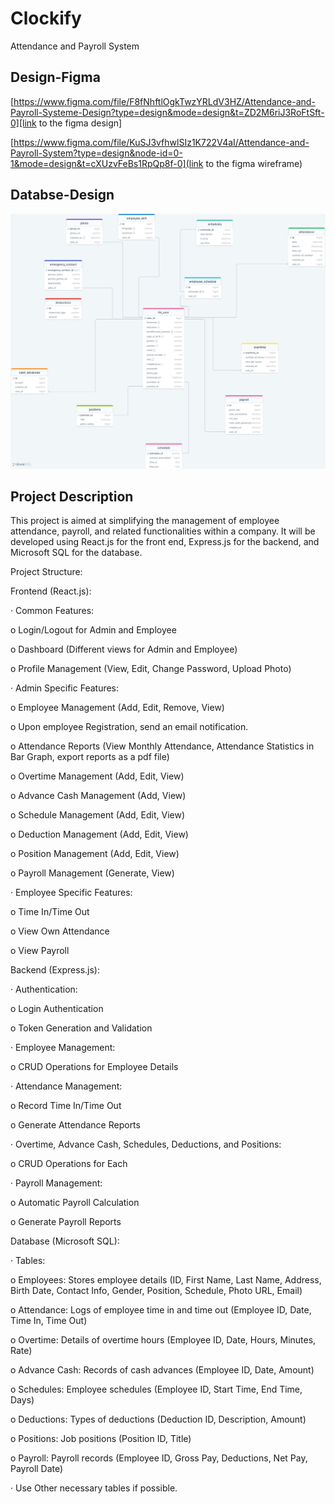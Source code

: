 # Clockify

Attendance and Payroll System 

## Design-Figma


[https://www.figma.com/file/F8fNhftlOgkTwzYRLdV3HZ/Attendance-and-Payroll-Systeme-Design?type=design&mode=design&t=ZD2M6riJ3RoFtSft-0][link to the figma design]



[https://www.figma.com/file/KuSJ3vfhwlSIz1K722V4aI/Attendance-and-Payroll-System?type=design&node-id=0-1&mode=design&t=cXUzvFeBs1RpQp8f-0](link to the figma wireframe)


## Databse-Design

![Database Design](src/assets/drawSQL-image-export-2024-03-19.png)

## Project Description
This project is aimed at simplifying the management of employee attendance, payroll, and related functionalities within a company. It will be developed using React.js for the front end, Express.js for the backend, and Microsoft SQL for the database.

Project Structure:

Frontend (React.js):

· Common Features:

o Login/Logout for Admin and Employee

o Dashboard (Different views for Admin and Employee)

o Profile Management (View, Edit, Change Password, Upload Photo)

· Admin Specific Features:

o Employee Management (Add, Edit, Remove, View)

o Upon employee Registration, send an email notification.

o Attendance Reports (View Monthly Attendance, Attendance Statistics in Bar Graph, export reports as a pdf file)

o Overtime Management (Add, Edit, View)

o Advance Cash Management (Add, View)

o Schedule Management (Add, Edit, View)

o Deduction Management (Add, Edit, View)

o Position Management (Add, Edit, View)

o Payroll Management (Generate, View)

· Employee Specific Features:

o Time In/Time Out

o View Own Attendance

o View Payroll

Backend (Express.js):

· Authentication:

o Login Authentication

o Token Generation and Validation

· Employee Management:

o CRUD Operations for Employee Details

· Attendance Management:

o Record Time In/Time Out

o Generate Attendance Reports

· Overtime, Advance Cash, Schedules, Deductions, and Positions:

o CRUD Operations for Each

· Payroll Management:

o Automatic Payroll Calculation

o Generate Payroll Reports

Database (Microsoft SQL):

· Tables:

o Employees: Stores employee details (ID, First Name, Last Name, Address, Birth Date, Contact Info, Gender, Position, Schedule, Photo URL, Email)

o Attendance: Logs of employee time in and time out (Employee ID, Date, Time In, Time Out)

o Overtime: Details of overtime hours (Employee ID, Date, Hours, Minutes, Rate)

o Advance Cash: Records of cash advances (Employee ID, Date, Amount)

o Schedules: Employee schedules (Employee ID, Start Time, End Time, Days)

o Deductions: Types of deductions (Deduction ID, Description, Amount)

o Positions: Job positions (Position ID, Title)

o Payroll: Payroll records (Employee ID, Gross Pay, Deductions, Net Pay, Payroll Date)

· Use Other necessary tables if possible.